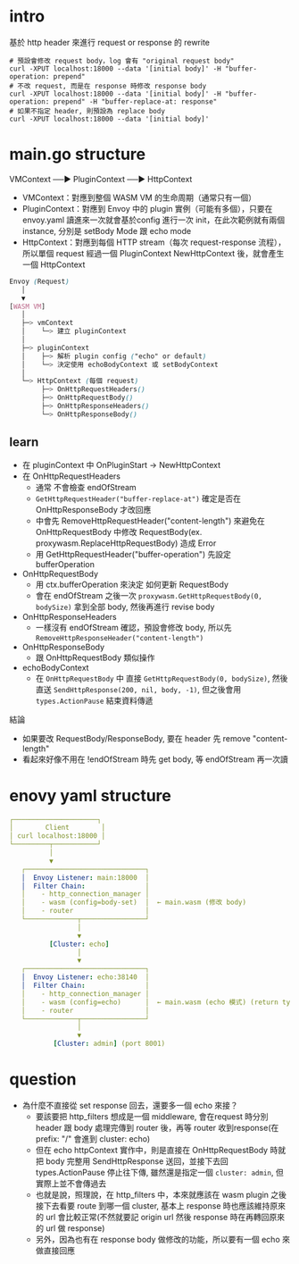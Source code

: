 # intro
基於 http header 來進行 request or response 的 rewrite
```shell
# 預設會修改 request body，log 會有 "original request body"
curl -XPUT localhost:18000 --data '[initial body]' -H "buffer-operation: prepend"
# 不改 request, 而是在 response 時修改 response body
curl -XPUT localhost:18000 --data '[initial body]' -H "buffer-operation: prepend" -H "buffer-replace-at: response"
# 如果不指定 header, 則預設為 replace body
curl -XPUT localhost:18000 --data '[initial body]'
``` 

# main.go structure
VMContext ──▶ PluginContext ──▶ HttpContext
- VMContext：對應到整個 WASM VM 的生命周期（通常只有一個）
- PluginContext：對應到 Envoy 中的 plugin 實例（可能有多個），只要在envoy.yaml 讀進來一次就會基於config 進行一次 init，在此次範例就有兩個 instance, 分別是 setBody Mode 跟 echo mode
- HttpContext：對應到每個 HTTP stream（每次 request-response 流程），所以單個 request 經過一個 PluginContext NewHttpContext 後，就會產生一個 HttpContext

```scss
Envoy (Request)
   │
   ▼
[WASM VM]
   │
   ├─> vmContext
   │    └─> 建立 pluginContext
   │
   ├─> pluginContext
   │    ├─> 解析 plugin config ("echo" or default)
   │    └─> 決定使用 echoBodyContext 或 setBodyContext
   │
   └─> HttpContext (每個 request)
        ├─> OnHttpRequestHeaders()
        ├─> OnHttpRequestBody()
        ├─> OnHttpResponseHeaders()
        └─> OnHttpResponseBody()

```

## learn
- 在 pluginContext 中 OnPluginStart -> NewHttpContext
- 在 OnHttpRequestHeaders
  - 通常 不會檢查 endOfStream
  - `GetHttpRequestHeader("buffer-replace-at")` 確定是否在 OnHttpResponseBody 才改回應
  - 中會先 RemoveHttpRequestHeader("content-length") 來避免在 OnHttpRequestBody 中修改 RequestBody(ex. proxywasm.ReplaceHttpRequestBody) 造成 Error
  - 用 GetHttpRequestHeader("buffer-operation") 先設定 bufferOperation
- OnHttpRequestBody
  - 用 ctx.bufferOperation 來決定 如何更新 RequestBody
  - 會在 endOfStream 之後一次 `proxywasm.GetHttpRequestBody(0, bodySize)` 拿到全部 body, 然後再進行 revise body
- OnHttpResponseHeaders
  - 一樣沒有 endOfStream 確認，預設會修改 body, 所以先 `RemoveHttpResponseHeader("content-length")`
- OnHttpResponseBody
  - 跟 OnHttpRequestBody 類似操作
- echoBodyContext
  - 在 `OnHttpRequestBody` 中 直接 `GetHttpRequestBody(0, bodySize)`, 然後直送 `SendHttpResponse(200, nil, body, -1)`, 但之後會用 `types.ActionPause` 結束資料傳遞

結論
- 如果要改 RequestBody/ResponseBody, 要在 header 先 remove "content-length"
- 看起來好像不用在 !endOfStream 時先 get body, 等 endOfStream 再一次讀

# enovy yaml structure
```yaml
┌─────────────────────┐
│        Client        │
│ curl localhost:18000 │
└─────────┬───────────┘
          │
          ▼
   ┌──────────────────────────────┐
   │  Envoy Listener: main:18000  │
   │  Filter Chain:               │
   │    - http_connection_manager │
   │    - wasm (config=body-set)  │  ← main.wasm (修改 body)
   │    - router                  │
   └─────────────┬────────────────┘
                 │
                 ▼
          [Cluster: echo]
                 │
                 ▼
   ┌──────────────────────────────┐
   │  Envoy Listener: echo:38140  │
   │  Filter Chain:               │
   │    - http_connection_manager │
   │    - wasm (config=echo)      │  ← main.wasm (echo 模式) (return types.ActionPause)
   │    - router                  │
   └─────────────┬────────────────┘
                 │
                 ▼
           [Cluster: admin] (port 8001)
```

# question
- 為什麼不直接從 set response 回去，還要多一個 echo 來接？
  - 要該要把 http_filters 想成是一個 middleware, 會在request 時分別 header 跟 body 處理完傳到 router 後，再等 router 收到response(在 prefix: "/" 會進到 cluster: echo) 
  - 但在 echo httpContext 實作中，則是直接在 OnHttpRequestBody 時就把 body 完整用 SendHttpResponse 送回，並接下去回 types.ActionPause 停止往下傳, 雖然還是指定一個 `cluster: admin`, 但實際上並不會傳過去
  - 也就是說，照理說，在 http_filters 中，本來就應該在 wasm plugin 之後接下去看要 route 到哪一個 cluster, 基本上 response 時也應該維持原來的 url 會比較正常(不然就要記 origin url 然後 response 時在再轉回原來的 url 做 response)
  - 另外，因為也有在 response body 做修改的功能，所以要有一個 echo 來做直接回應